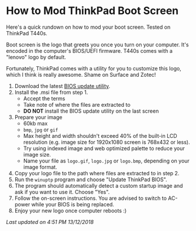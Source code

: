 How to Mod ThinkPad Boot Screen
===============================
Here's a quick rundown on how to mod your boot screen. Tested on ThinkPad T440s.

Boot screen is the logo that greets you once you turn on your computer. It's encoded in the computer's BIOS/UEFI firmware. T440s comes with a "lenovo" logo by default.

Fortunately, ThinkPad comes with a utility for you to customize this logo, which I think is really awesome. Shame on Surface and Zotec!

1. Download the latest [BIOS update utility](https://pcsupport.lenovo.com/us/en/downloads/ds035965).
2. Install the .msi file from step 1.
   - Accept the terms
   - Take note of where the files are extracted to
   - **DO NOT** install the BIOS update utility on the last screen
3. Prepare your image
   - 60kb max
   - `bmp`, `jpg` or `gif`
   - Max height and width shouldn't exceed 40% of the built-in LCD resolution (e.g. image size for 1920x1080 screen is 768x432 or less).
   - Try using indexed image and web optimized palette to reduce your image size.
   - Name your file as `logo.gif`, `logo.jpg` or `logo.bmp`, depending on your image format.
4. Copy your logo file to the path where files are extracted to in step 2.
5. Run the `winuptp` program and choose "Update ThinkPad BIOS".
6. The program should automatically detect a custom startup image and ask if you want to use it. Choose "Yes".
7. Follow the on-screen instructions. You are advised to switch to AC-power while your BIOS is being replaced.
8. Enjoy your new logo once computer reboots :)


_Last updated on 4:51 PM 13/12/2018_
